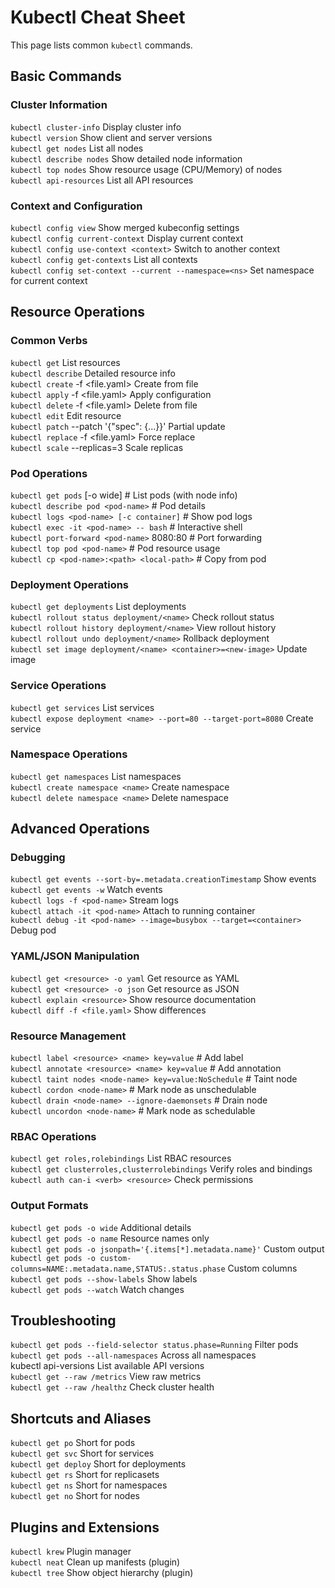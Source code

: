 # Kubectl Cheat Sheet
This page lists common `kubectl` commands.

## Basic Commands

### Cluster Information

`kubectl cluster-info`                   Display cluster info  
`kubectl version`                        Show client and server versions  
`kubectl get nodes`                      List all nodes  
`kubectl describe nodes`                 Show detailed node information  
`kubectl top nodes`                      Show resource usage (CPU/Memory) of nodes  
`kubectl api-resources`                  List all API resources  

### Context and Configuration  
`kubectl config view`                    Show merged kubeconfig settings  
`kubectl config current-context`         Display current context  
`kubectl config use-context <context>`   Switch to another context  
`kubectl config get-contexts`            List all contexts  
`kubectl config set-context --current --namespace=<ns>`   Set namespace for current context  

## Resource Operations  
### Common Verbs  
`kubectl get` <resource>                 List resources  
`kubectl describe` <resource> <name>     Detailed resource info  
`kubectl create` -f <file.yaml>          Create from file  
`kubectl apply` -f <file.yaml>           Apply configuration  
`kubectl delete` -f <file.yaml>          Delete from file  
`kubectl edit` <resource> <name>         Edit resource  
`kubectl patch` <resource> <name> --patch '{"spec": {...}}'   Partial update  
`kubectl replace` -f <file.yaml>         Force replace  
`kubectl scale` --replicas=3 <resource>  Scale replicas  

### Pod Operations  
`kubectl get pods` [-o wide]            # List pods (with node info)  
`kubectl describe pod <pod-name>`       # Pod details  
`kubectl logs <pod-name> [-c container]`  # Show pod logs  
`kubectl exec -it <pod-name> -- bash`   # Interactive shell  
`kubectl port-forward <pod-name>` 8080:80  # Port forwarding  
`kubectl top pod <pod-name>`            # Pod resource usage  
`kubectl cp <pod-name>:<path> <local-path>`  # Copy from pod  

### Deployment Operations  
`kubectl get deployments`                List deployments  
`kubectl rollout status deployment/<name>`   Check rollout status  
`kubectl rollout history deployment/<name>`   View rollout history  
`kubectl rollout undo deployment/<name>`   Rollback deployment  
`kubectl set image deployment/<name> <container>=<new-image>`   Update image  

### Service Operations  
`kubectl get services`                   List services  
`kubectl expose deployment <name> --port=80 --target-port=8080`   Create service  

### Namespace Operations  
`kubectl get namespaces`                 List namespaces  
`kubectl create namespace <name>`        Create namespace  
`kubectl delete namespace <name>`        Delete namespace  

## Advanced Operations  
### Debugging  
`kubectl get events --sort-by=.metadata.creationTimestamp`   Show events  
`kubectl get events -w`                   Watch events  
`kubectl logs -f <pod-name>`              Stream logs  
`kubectl attach -it <pod-name>`           Attach to running container  
`kubectl debug -it <pod-name> --image=busybox --target=<container>`   Debug pod  

### YAML/JSON Manipulation  
`kubectl get <resource> -o yaml`         Get resource as YAML  
`kubectl get <resource> -o json`         Get resource as JSON  
`kubectl explain <resource>`             Show resource documentation  
`kubectl diff -f <file.yaml>`            Show differences  

### Resource Management  

`kubectl label <resource> <name> key=value`  # Add label  
`kubectl annotate <resource> <name> key=value`  # Add annotation  
`kubectl taint nodes <node-name> key=value:NoSchedule`  # Taint node  
`kubectl cordon <node-name>`              # Mark node as unschedulable  
`kubectl drain <node-name> --ignore-daemonsets`  # Drain node  
`kubectl uncordon <node-name>`            # Mark node as schedulable  

### RBAC Operations  
`kubectl get roles,rolebindings`          List RBAC resources  
`kubectl get clusterroles,clusterrolebindings`   Verify roles and bindings  
`kubectl auth can-i <verb> <resource>`    Check permissions  

### Output Formats  
`kubectl get pods -o wide`               Additional details  
`kubectl get pods -o name`               Resource names only  
`kubectl get pods -o jsonpath='{.items[*].metadata.name}'`   Custom output  
`kubectl get pods -o custom-columns=NAME:.metadata.name,STATUS:.status.phase`   Custom columns  
`kubectl get pods --show-labels`          Show labels  
`kubectl get pods --watch`                Watch changes  

## Troubleshooting  
`kubectl get pods --field-selector status.phase=Running`   Filter pods  
`kubectl get pods --all-namespaces`       Across all namespaces  
kubectl api-versions                   List available API versions  
`kubectl get --raw /metrics`              View raw metrics  
`kubectl get --raw /healthz`              Check cluster health  

## Shortcuts and Aliases  
`kubectl get po`                         Short for pods  
`kubectl get svc`                        Short for services  
`kubectl get deploy`                     Short for deployments  
`kubectl get rs`                         Short for replicasets  
`kubectl get ns`                         Short for namespaces  
`kubectl get no`                         Short for nodes  

## Plugins and Extensions  
`kubectl krew`                           Plugin manager  
`kubectl neat`                           Clean up manifests (plugin)  
`kubectl tree`                           Show object hierarchy (plugin)  